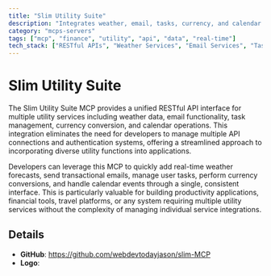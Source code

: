 ```yaml
---
title: "Slim Utility Suite"
description: "Integrates weather, email, tasks, currency, and calendar services via RESTful API for seamless application integration."
category: "mcps-servers"
tags: ["mcp", "finance", "utility", "api", "data", "real-time"]
tech_stack: ["RESTful APIs", "Weather Services", "Email Services", "Task Management Systems", "Calendar APIs"]
---
```


# Slim Utility Suite

The Slim Utility Suite MCP provides a unified RESTful API interface for multiple utility services including weather data, email functionality, task management, currency conversion, and calendar operations. This integration eliminates the need for developers to manage multiple API connections and authentication systems, offering a streamlined approach to incorporating diverse utility functions into applications.

Developers can leverage this MCP to quickly add real-time weather forecasts, send transactional emails, manage user tasks, perform currency conversions, and handle calendar events through a single, consistent interface. This is particularly valuable for building productivity applications, financial tools, travel platforms, or any system requiring multiple utility services without the complexity of managing individual service integrations.

## Details

- **GitHub**: https://github.com/webdevtodayjason/slim-MCP
- **Logo**: 

